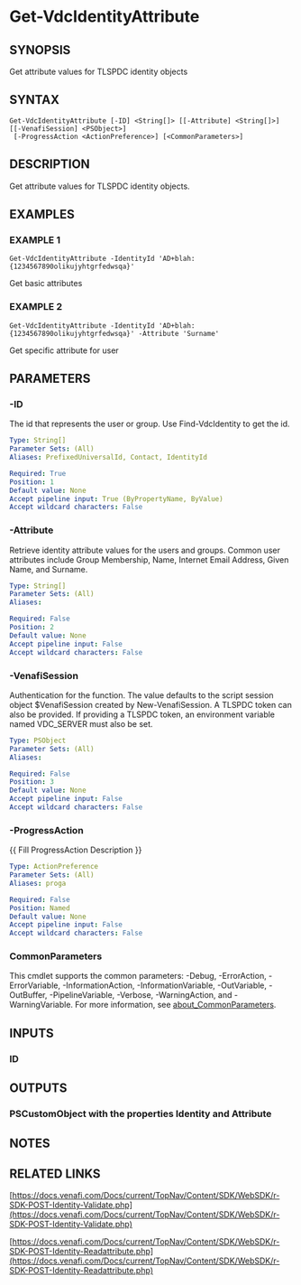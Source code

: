 # Get-VdcIdentityAttribute

## SYNOPSIS
Get attribute values for TLSPDC identity objects

## SYNTAX

```
Get-VdcIdentityAttribute [-ID] <String[]> [[-Attribute] <String[]>] [[-VenafiSession] <PSObject>]
 [-ProgressAction <ActionPreference>] [<CommonParameters>]
```

## DESCRIPTION
Get attribute values for TLSPDC identity objects.

## EXAMPLES

### EXAMPLE 1
```
Get-VdcIdentityAttribute -IdentityId 'AD+blah:{1234567890olikujyhtgrfedwsqa}'
```

Get basic attributes

### EXAMPLE 2
```
Get-VdcIdentityAttribute -IdentityId 'AD+blah:{1234567890olikujyhtgrfedwsqa}' -Attribute 'Surname'
```

Get specific attribute for user

## PARAMETERS

### -ID
The id that represents the user or group. 
Use Find-VdcIdentity to get the id.

```yaml
Type: String[]
Parameter Sets: (All)
Aliases: PrefixedUniversalId, Contact, IdentityId

Required: True
Position: 1
Default value: None
Accept pipeline input: True (ByPropertyName, ByValue)
Accept wildcard characters: False
```

### -Attribute
Retrieve identity attribute values for the users and groups.
Common user attributes include Group Membership, Name, Internet Email Address, Given Name, and Surname.

```yaml
Type: String[]
Parameter Sets: (All)
Aliases:

Required: False
Position: 2
Default value: None
Accept pipeline input: False
Accept wildcard characters: False
```

### -VenafiSession
Authentication for the function.
The value defaults to the script session object $VenafiSession created by New-VenafiSession.
A TLSPDC token can also be provided.
If providing a TLSPDC token, an environment variable named VDC_SERVER must also be set.

```yaml
Type: PSObject
Parameter Sets: (All)
Aliases:

Required: False
Position: 3
Default value: None
Accept pipeline input: False
Accept wildcard characters: False
```

### -ProgressAction
{{ Fill ProgressAction Description }}

```yaml
Type: ActionPreference
Parameter Sets: (All)
Aliases: proga

Required: False
Position: Named
Default value: None
Accept pipeline input: False
Accept wildcard characters: False
```

### CommonParameters
This cmdlet supports the common parameters: -Debug, -ErrorAction, -ErrorVariable, -InformationAction, -InformationVariable, -OutVariable, -OutBuffer, -PipelineVariable, -Verbose, -WarningAction, and -WarningVariable. For more information, see [about_CommonParameters](http://go.microsoft.com/fwlink/?LinkID=113216).

## INPUTS

### ID
## OUTPUTS

### PSCustomObject with the properties Identity and Attribute
## NOTES

## RELATED LINKS

[https://docs.venafi.com/Docs/current/TopNav/Content/SDK/WebSDK/r-SDK-POST-Identity-Validate.php](https://docs.venafi.com/Docs/current/TopNav/Content/SDK/WebSDK/r-SDK-POST-Identity-Validate.php)

[https://docs.venafi.com/Docs/current/TopNav/Content/SDK/WebSDK/r-SDK-POST-Identity-Readattribute.php](https://docs.venafi.com/Docs/current/TopNav/Content/SDK/WebSDK/r-SDK-POST-Identity-Readattribute.php)

